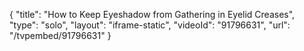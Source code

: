 {
    "title": "How to Keep Eyeshadow from Gathering in Eyelid Creases",
    "type": "solo",
    "layout": "iframe-static",
    "videoId": "91796631",
    "url": "\/tvpembed\/91796631"
}